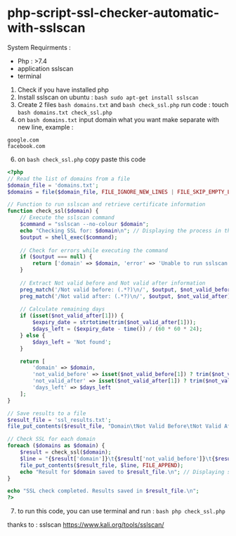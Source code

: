 # php-script-ssl-checker-automatic-with-sslscan
System Requirments :
- Php : >7.4
- application sslscan
- terminal

1. Check if you have installed php
2. Install sslscan on ubuntu : ```bash sudo apt-get install sslscan```
3. Create 2 files ```bash domains.txt``` and ```bash check_ssl.php``` run code : touch ```bash domains.txt check_ssl.php```
4. on ```bash domains.txt``` input domain what you want make separate with new line, example :
```text
google.com
facebook.com
```
6.  on ```bash check_ssl.php``` copy paste this code
```php
<?php
// Read the list of domains from a file
$domain_file = 'domains.txt';
$domains = file($domain_file, FILE_IGNORE_NEW_LINES | FILE_SKIP_EMPTY_LINES);

// Function to run sslscan and retrieve certificate information
function check_ssl($domain) {
    // Execute the sslscan command
    $command = "sslscan --no-colour $domain";
    echo "Checking SSL for: $domain\n"; // Displaying the process in the terminal
    $output = shell_exec($command);
    
    // Check for errors while executing the command
    if ($output === null) {
        return ['domain' => $domain, 'error' => 'Unable to run sslscan'];
    }
    
    // Extract Not valid before and Not valid after information
    preg_match('/Not valid before: (.*?)\n/', $output, $not_valid_before);
    preg_match('/Not valid after: (.*?)\n/', $output, $not_valid_after);
    
    // Calculate remaining days
    if (isset($not_valid_after[1])) {
        $expiry_date = strtotime(trim($not_valid_after[1]));
        $days_left = ($expiry_date - time()) / (60 * 60 * 24);
    } else {
        $days_left = 'Not found';
    }

    return [
        'domain' => $domain,
        'not_valid_before' => isset($not_valid_before[1]) ? trim($not_valid_before[1]) : 'Not found',
        'not_valid_after' => isset($not_valid_after[1]) ? trim($not_valid_after[1]) : 'Not found',
        'days_left' => $days_left
    ];
}

// Save results to a file
$result_file = 'ssl_results.txt';
file_put_contents($result_file, "Domain\tNot Valid Before\tNot Valid After\tDays Left\n", FILE_APPEND);

// Check SSL for each domain
foreach ($domains as $domain) {
    $result = check_ssl($domain);
    $line = "{$result['domain']}\t{$result['not_valid_before']}\t{$result['not_valid_after']}\t{$result['days_left']}\n";
    file_put_contents($result_file, $line, FILE_APPEND);
    echo "Result for $domain saved to $result_file.\n"; // Displaying status after saving results
}

echo "SSL check completed. Results saved in $result_file.\n";
?>
```
7.  to run this code, you can use terminal and run : ```bash php check_ssl.php```

thanks to : sslscan https://www.kali.org/tools/sslscan/
